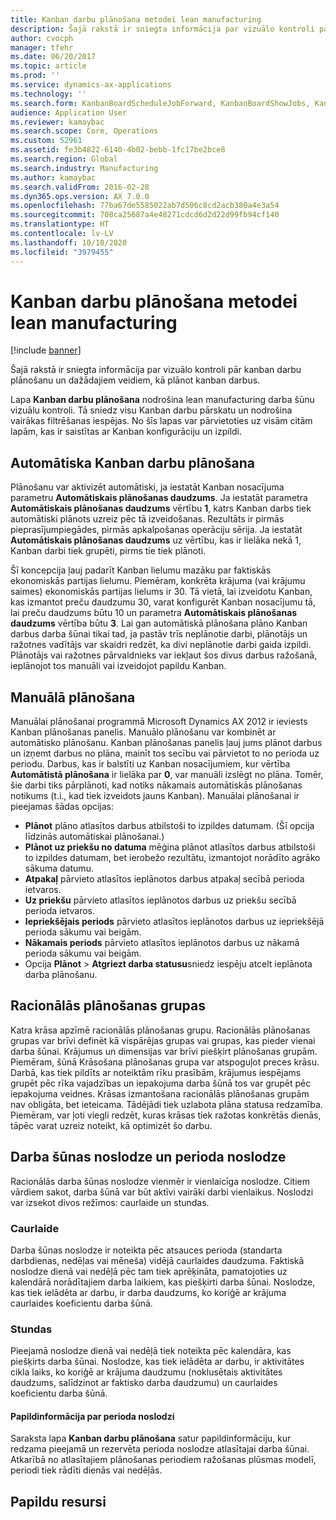 ```yaml
---
title: Kanban darbu plānošana metodei lean manufacturing
description: Šajā rakstā ir sniegta informācija par vizuālo kontroli pār kanban darbu plānošanu un dažādajiem veidiem, kā plānot kanban darbus.
author: cvocph
manager: tfehr
ms.date: 06/20/2017
ms.topic: article
ms.prod: ''
ms.service: dynamics-ax-applications
ms.technology: ''
ms.search.form: KanbanBoardScheduleJobForward, KanbanBoardShowJobs, KanbanJobSchedulingListPage
audience: Application User
ms.reviewer: kamaybac
ms.search.scope: Core, Operations
ms.custom: 52961
ms.assetid: fe3b4822-6140-4b02-bebb-1fc17be2bce8
ms.search.region: Global
ms.search.industry: Manufacturing
ms.author: kamaybac
ms.search.validFrom: 2016-02-28
ms.dyn365.ops.version: AX 7.0.0
ms.openlocfilehash: 77ba67de5585022ab7d506c8cd2acb380a4e3a54
ms.sourcegitcommit: 708ca25687a4e48271cdcd6d2d22d99fb94cf140
ms.translationtype: HT
ms.contentlocale: lv-LV
ms.lasthandoff: 10/10/2020
ms.locfileid: "3979455"
---
```

# <a name="kanban-job-scheduling-for-lean-manufacturing"></a>Kanban darbu plānošana metodei lean manufacturing

[!include [banner](../includes/banner.md)]

Šajā rakstā ir sniegta informācija par vizuālo kontroli pār kanban darbu plānošanu un dažādajiem veidiem, kā plānot kanban darbus.  

Lapa **Kanban darbu plānošana** nodrošina lean manufacturing darba šūnu vizuālu kontroli. Tā sniedz visu Kanban darbu pārskatu un nodrošina vairākas filtrēšanas iespējas. No šīs lapas var pārvietoties uz visām citām lapām, kas ir saistītas ar Kanban konfigurāciju un izpildi.

## <a name="automatic-scheduling-of-kanban-jobs"></a>Automātiska Kanban darbu plānošana
Plānošanu var aktivizēt automātiski, ja iestatāt Kanban nosacījuma parametru **Automātiskais plānošanas daudzums**. Ja iestatāt parametra **Automātiskais plānošanas daudzums** vērtību **1**, katrs Kanban darbs tiek automātiski plānots uzreiz pēc tā izveidošanas. Rezultāts ir pirmās pieprasījumpiegādes, pirmās apkalpošanas operāciju sērija. Ja iestatāt **Automātiskais plānošanas daudzums** uz vērtību, kas ir lielāka nekā 1, Kanban darbi tiek grupēti, pirms tie tiek plānoti. 

Šī koncepcija ļauj padarīt Kanban lielumu mazāku par faktiskās ekonomiskās partijas lielumu. Piemēram, konkrēta krājuma (vai krājumu saimes) ekonomiskās partijas lielums ir 30. Tā vietā, lai izveidotu Kanban, kas izmantot preču daudzumu 30, varat konfigurēt Kanban nosacījumu tā, lai preču daudzums būtu 10 un parametra **Automātiskais plānošanas daudzums** vērtība būtu **3**. Lai gan automātiskā plānošana plāno Kanban darbus darba šūnai tikai tad, ja pastāv trīs neplānotie darbi, plānotājs un ražotnes vadītājs var skaidri redzēt, ka divi neplānotie darbi gaida izpildi. Plānotājs vai ražotnes pārvaldnieks var iekļaut šos divus darbus ražošanā, ieplānojot tos manuāli vai izveidojot papildu Kanban.

## <a name="manual-scheduling"></a>Manuālā plānošana
Manuālai plānošanai programmā Microsoft Dynamics AX 2012 ir ieviests Kanban plānošanas panelis. Manuālo plānošanu var kombinēt ar automātisko plānošanu. Kanban plānošanas panelis ļauj jums plānot darbus un izņemt darbus no plāna, mainīt tos secību vai pārvietot to no perioda uz periodu. Darbus, kas ir balstīti uz Kanban nosacījumiem, kur vērtība **Automātistā plānošana** ir lielāka par **0**, var manuāli izslēgt no plāna. Tomēr, šie darbi tiks pārplānoti, kad notiks nākamais automātiskās plānošanas notikums (t.i., kad tiek izveidots jauns Kanban). Manuālai plānošanai ir pieejamas šādas opcijas:

-   **Plānot** plāno atlasītos darbus atbilstoši to izpildes datumam. (Šī opcija līdzinās automātiskai plānošanai.)
-   **Plānot uz priekšu no datuma** mēģina plānot atlasītos darbus atbilstoši to izpildes datumam, bet ierobežo rezultātu, izmantojot norādīto agrāko sākuma datumu.
-   **Atpakaļ** pārvieto atlasītos ieplānotos darbus atpakaļ secībā perioda ietvaros.
-   **Uz priekšu** pārvieto atlasītos ieplānotos darbus uz priekšu secībā perioda ietvaros.
-   **Iepriekšējais periods** pārvieto atlasītos ieplānotos darbus uz iepriekšējā perioda sākumu vai beigām.
-   **Nākamais periods** pārvieto atlasītos ieplānotos darbus uz nākamā perioda sākumu vai beigām.
-   Opcija **Plānot** &gt; **Atgriezt darba statusu**sniedz iespēju atcelt ieplānota darba plānošanu.

## <a name="lean-scheduling-groups"></a>Racionālās plānošanas grupas
Katra krāsa apzīmē racionālās plānošanas grupu. Racionālās plānošanas grupas var brīvi definēt kā vispārējas grupas vai grupas, kas pieder vienai darba šūnai. Krājumus un dimensijas var brīvi piešķirt plānošanas grupām. Piemēram, šūnā Krāsošana plānošanas grupa var atspoguļot preces krāsu. Darbā, kas tiek pildīts ar noteiktām rīku prasībām, krājumus iespējams grupēt pēc rīka vajadzības un iepakojuma darba šūnā tos var grupēt pēc iepakojuma veidnes. Krāsas izmantošana racionālās plānošanas grupām nav obligāta, bet ieteicama. Tādējādi tiek uzlabota plāna statusa redzamība. Piemēram, var ļoti viegli redzēt, kuras krāsas tiek ražotas konkrētās dienās, tāpēc varat uzreiz noteikt, kā optimizēt šo darbu.

## <a name="work-cell-capacity-and-period-capacity"></a>Darba šūnas noslodze un perioda noslodze
Racionālās darba šūnas noslodze vienmēr ir vienlaicīga noslodze. Citiem vārdiem sakot, darba šūnā var būt aktīvi vairāki darbi vienlaikus. Noslodzi var izsekot divos režīmos: caurlaide un stundas.

### <a name="throughput"></a>Caurlaide

Darba šūnas noslodze ir noteikta pēc atsauces perioda (standarta darbdienas, nedēļas vai mēneša) vidējā caurlaides daudzuma. Faktiskā noslodze dienā vai nedēļā pēc tam tiek aprēķināta, pamatojoties uz kalendārā norādītajiem darba laikiem, kas piešķirti darba šūnai. Noslodze, kas tiek ielādēta ar darbu, ir darba daudzums, ko koriģē ar krājuma caurlaides koeficientu darba šūnā.

### <a name="hours"></a>Stundas

Pieejamā noslodze dienā vai nedēļā tiek noteikta pēc kalendāra, kas piešķirts darba šūnai. Noslodze, kas tiek ielādēta ar darbu, ir aktivitātes cikla laiks, ko koriģē ar krājuma daudzumu (noklusētais aktivitātes daudzums, salīdzinot ar faktisko darba daudzumu) un caurlaides koeficientu darba šūnā.

#### <a name="period-capacity-factbox"></a>Papildinformācija par perioda noslodzi

Saraksta lapa **Kanban darbu plānošana** satur papildinformāciju, kur redzama pieejamā un rezervēta perioda noslodze atlasītajai darba šūnai. Atkarībā no atlasītajiem plānošanas periodiem ražošanas plūsmas modelī, periodi tiek rādīti dienās vai nedēļās.

<a name="additional-resources"></a>Papildu resursi
--------



